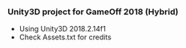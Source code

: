 ### Unity3D project for GameOff 2018 (Hybrid)
* Using Unity3D 2018.2.14f1
* Check Assets.txt for credits
